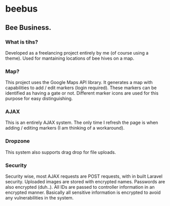 # beebus
## Bee Business. 

### What is tihs?
Developed as a freelancing project entirely by me (of course using a theme). Used for mantaining locations of bee hives on a map.

### Map?
This project uses the Google Maps API library. It generates a map with capabilities to add / edit markers (login required). These markers can be identified as having a gate or not. Different marker icons are used for this purpose for easy distinguishing.

### AJAX
This is an entirely AJAX system. The only time I refresh the page is when adding / editing markers (I am thinking of a workaround).

### Dropzone
This system also supports drag drop for file uploads.

### Security
Security wise, most AJAX requests are POST requests, with in built Laravel security. Uploaded images are stored with encrypted names. Passwords are also encrypted (duh..). All IDs are passed to controller information in an encrypted manner. Basically all sensitive information is encrypted to avoid any vulnerabilities in the system.
